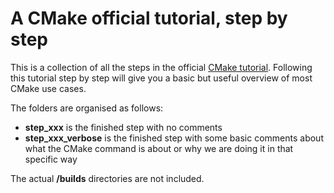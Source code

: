 # A CMake official tutorial, step by step

This is a collection of all the steps in the official [CMake tutorial](https://cmake.org/cmake/help/latest/guide/tutorial/). Following this tutorial step by step will give you a basic but useful overview of most CMake use cases.

The folders are organised as follows:

- **step_xxx** is the finished step with no comments
- **step_xxx_verbose** is the finished step with some basic comments about what the CMake command is about or why we are doing it in that specific way

The actual **/builds** directories are not included.